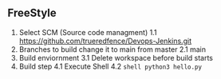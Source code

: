 ## FreeStyle

1. Select SCM (Source code managment)
   1.1 https://github.com/trueredfence/Devops-Jenkins.git
2. Branches to build change it to main from master
   2.1 main
3. Build enviornment
   3.1 Delete workspace before build starts
4. Build step
   4.1 Execute Shell
   4.2 `shell python3 hello.py`
